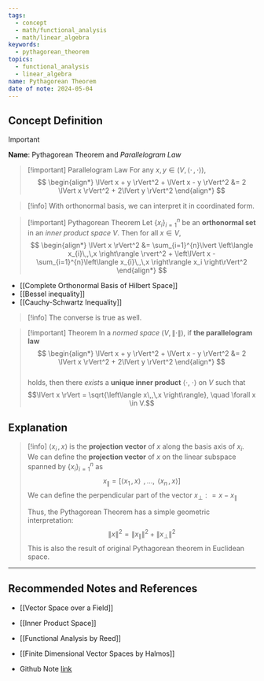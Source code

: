 ```yaml
---
tags:
  - concept
  - math/functional_analysis
  - math/linear_algebra
keywords:
  - pythagorean_theorem
topics:
  - functional_analysis
  - linear_algebra
name: Pythagorean Theorem
date of note: 2024-05-04
---
```


## Concept Definition

>[!important]
>**Name**:  Pythagorean Theorem and *Parallelogram Law*


>[!important] Parallelogram Law
>For any $x, y \in (V,  \left\langle \cdot \,,\,  \cdot  \right\rangle )$, 
>$$
> \begin{align*}
> \lVert x + y \rVert^2  + \lVert x - y \rVert^2  &= 2 \lVert x \rVert^2  + 2\lVert y \rVert^2 
> \end{align*}
>$$ 

>[!info]
>With orthonormal basis, we can interpret it in coordinated form.

>[!important] Pythagorean Theorem
>Let $\{x_i\}_{i=1}^{n}$ be an **orthonormal set** in an *inner product space* $V$. Then for all $x \in V$,
>$$
> \begin{align*}
> \lVert x \rVert^2  &= \sum_{i=1}^{n}\lvert \left\langle x_{i}\,,\,x    \right\rangle \rvert^2 + \left\lVert x -  \sum_{i=1}^{n}\left\langle x_{i}\,,\,x    \right\rangle x_i \right\rVert^2 
> \end{align*}
>$$ 

- [[Complete Orthonormal Basis of Hilbert Space]]
- [[Bessel inequality]]
- [[Cauchy-Schwartz Inequality]]

>[!info]
>The converse is true as well.

>[!important] Theorem
>In a *normed space* $(V, \|\cdot \|)$, if **the parallelogram law**
>$$
> \begin{align*}
>\lVert x + y \rVert^2  + \lVert x - y \rVert^2  &= 2 \lVert x \rVert^2  + 2\lVert y \rVert^2 
> \end{align*}
>$$  
>holds, then there *exist*s a **unique inner product** $\langle \cdot ,\ \cdot \rangle$ on $V$ such that 
>$$\lVert x \rVert  = \sqrt{\left\langle  x\,,\,x    \right\rangle}, \quad \forall x \in V.$$ 


## Explanation

>[!info]
>$\left\langle  x_{i}\,,\, x   \right\rangle$ is the **projection vector** of $x$ along the basis axis of $x_{i}$. We can define the **projection vector** of $x$ on the linear subspace spanned by $\{x_i\}_{i=1}^{n}$ as 
>$$
>x_{\parallel} = [\left\langle  x_{1}\,,\, x  \right\rangle \; \,{,}\ldots{,}\,\; \left\langle  x_{n}\,,\, x   \right\rangle]
>$$
>We can define the perpendicular part of the vector $x_{\perp}: = x - x_{\parallel}$
>
>Thus, the Pythagorean Theorem has a simple geometric interpretation: 
>$$ \lVert x \rVert^2  = \lVert x_{\parallel} \rVert^2 + \lVert x_{\perp} \rVert^2 $$ 
>This is also the result of original Pythagorean theorem in Euclidean space.






-----------
##  Recommended Notes and References

- [[Vector Space over a Field]]
- [[Inner Product Space]]


- [[Functional Analysis by Reed]]
- [[Finite Dimensional Vector Spaces by Halmos]]
- Github Note [link](https://github.com/TianpeiLuke/SelfStudyNotes/tree/master/self-study/probability_and_measure_theory)